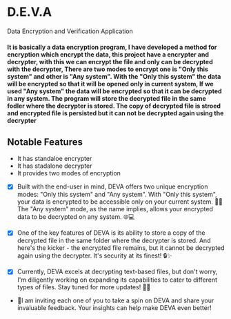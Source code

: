# D.E.V.A
Data Encryption and Verification Application

#### It is basically a data  encryption program, I have developed a method for encryption which encrypt the data, this project have a encrypter and decrypter, with this we can encrypt the file and only can be decrypted with the decrypter, There are two modes to encrypt one is "Only this system" and other is "Any system". With the "Only this system" the data will be encrypted so that it will be opened only in current system, If we used "Any system" the data will be encrypted so that it can be decrypted in any system. The program will store the decrypted file in the same fodler where the decrypter is stored. The copy of decrypted file is stroed and encrypted file is persisted but it can not be decrypted again using the decrypter

## Notable Features
- It has standaloe encrypter
- It has stadalone decrypter
- It provides two modes of encryption

- [x] Built with the end-user in mind, DEVA offers two unique encryption modes: "Only this system" and "Any system". With "Only this system", your data is encrypted to be accessible only on your current system. 🏡💼 The "Any system" mode, as the name implies, allows your encrypted data to be decrypted on any system. 🌐💻

- [x] One of the key features of DEVA is its ability to store a copy of the decrypted file in the same folder where the decrypter is stored. And here's the kicker - the encrypted file remains, but it cannot be decrypted again using the decrypter. It's security at its finest! 🔒✨

- [x] Currently, DEVA excels at decrypting text-based files, but don't worry, I'm diligently working on expanding its capabilities to cater to different types of files. Stay tuned for more updates! 🚀📁

- 🤗I am inviting each one of you to take a spin on DEVA and share your invaluable feedback. Your insights can help make DEVA even better!
